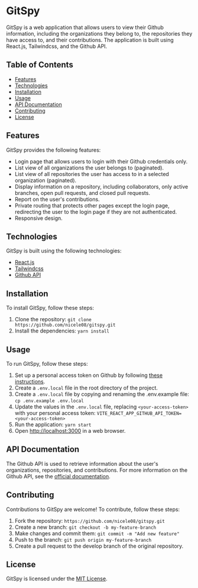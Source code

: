 # GitSpy

GitSpy is a web application that allows users to view their Github information, including the organizations they belong to, the repositories they have access to, and their contributions. The application is built using React.js, Tailwindcss, and the Github API.

## Table of Contents

- [Features](#features)
- [Technologies](#technologies)
- [Installation](#installation)
- [Usage](#usage)
- [API Documentation](#api-documentation)
- [Contributing](#contributing)
- [License](#license)

## Features

GitSpy provides the following features:

- Login page that allows users to login with their Github credentials only.
- List view of all organizations the user belongs to (paginated).
- List view of all repositories the user has access to in a selected organization (paginated).
- Display information on a repository, including collaborators, only active branches, open pull requests, and closed pull requests.
- Report on the user's contributions.
- Private routing that protects other pages except the login page, redirecting the user to the login page if they are not authenticated.
- Responsive design.

## Technologies

GitSpy is built using the following technologies:

- [React.js](https://reactjs.org/)
- [Tailwindcss](https://tailwindcss.com/)
- [Github API](https://docs.github.com/en/rest)

## Installation

To install GitSpy, follow these steps:

1. Clone the repository: `git clone https://github.com/nicele08/gitspy.git`
2. Install the dependencies: `yarn install`

## Usage

To run GitSpy, follow these steps:

1. Set up a personal access token on Github by following [these instructions](https://docs.github.com/en/authentication/keeping-your-account-and-data-secure/creating-a-personal-access-token).
2. Create a `.env.local` file in the root directory of the project.
3. Create a `.env.local` file by copying and renaming the .env.example file: `cp .env.example .env.local`
3. Update the values in the `.env.local` file, replacing `<your-access-token>` with your personal access token: `VITE_REACT_APP_GITHUB_API_TOKEN=<your-access-token>`
4. Run the application: `yarn start`
5. Open [http://localhost:3000](http://localhost:3000) in a web browser.

## API Documentation

The Github API is used to retrieve information about the user's organizations, repositories, and contributions. For more information on the Github API, see the [official documentation](https://docs.github.com/en/rest).

## Contributing

Contributions to GitSpy are welcome! To contribute, follow these steps:

1. Fork the repository: `https://github.com/nicele08/gitspy.git`
2. Create a new branch: `git checkout -b my-feature-branch`
3. Make changes and commit them: `git commit -m "Add new feature"`
4. Push to the branch: `git push origin my-feature-branch`
5. Create a pull request to the develop branch of the original repository.

## License

GitSpy is licensed under the [MIT License](https://opensource.org/licenses/MIT).
